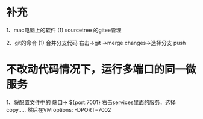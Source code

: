 # 补充
1、mac电脑上的软件
(1) sourcetree 的gitee管理

2、git的命令
(1) 合并分支代码
右击->git ->merge changes->选择分支
push


# 不改动代码情况下，运行多端口的同一微服务
1、将配置文件中的 端口-> ${port:7001}
右击services里面的服务，选择 copy.....
然后在VM options:  -DPORT=7002
